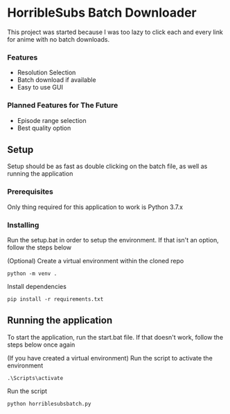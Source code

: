 

# HorribleSubs Batch Downloader

This project was started because I was too lazy to click each and every link for anime with no batch downloads. 
### Features
 - Resolution Selection
 - Batch download if available
 - Easy to use GUI
 
 ### Planned Features for The Future
 - Episode range selection
 - Best quality option
 
## Setup
Setup should be as fast as double clicking on the batch file, as well as running the application

### Prerequisites

Only thing required for this application to work is Python 3.7.x


### Installing

Run the setup.bat in order to setup the environment. If that isn't an option, follow the steps below

(Optional) Create a virtual environment within the cloned repo

```
python -m venv .
```

Install dependencies

```
pip install -r requirements.txt
```



## Running the application

To start the application, run the start.bat file. If that doesn't work, follow the steps below once again

(If you have created a virtual environment) Run the script to activate the environment

```
.\Scripts\activate
```

Run the script
```
python horriblesubsbatch.py
```



